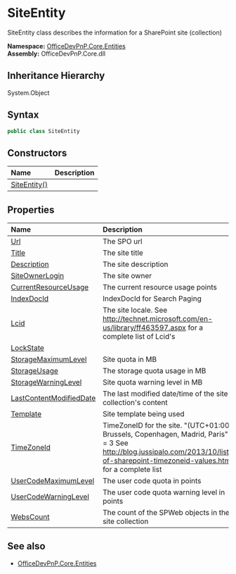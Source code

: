 # SiteEntity
SiteEntity class describes the information for a SharePoint site (collection)  

**Namespace:** [OfficeDevPnP.Core.Entities](OfficeDevPnP.Core.Entities.md)  
**Assembly:** OfficeDevPnP.Core.dll  
## Inheritance Hierarchy
System.Object  
## Syntax
```C#
public class SiteEntity
```
## Constructors
|**Name**|**Description**|
|:-----|:-----|
| [SiteEntity()](OfficeDevPnP.Core.Entities.SiteEntity.Constructor1details.md) | 
## Properties
|**Name**|**Description**|
|:-----|:-----|
| [Url](OfficeDevPnP.Core.Entities.SiteEntity.Url.md) | The SPO url
| [Title](OfficeDevPnP.Core.Entities.SiteEntity.Title.md) | The site title
| [Description](OfficeDevPnP.Core.Entities.SiteEntity.Description.md) | The site description
| [SiteOwnerLogin](OfficeDevPnP.Core.Entities.SiteEntity.SiteOwnerLogin.md) | The site owner
| [CurrentResourceUsage](OfficeDevPnP.Core.Entities.SiteEntity.CurrentResourceUsage.md) | The current resource usage points
| [IndexDocId](OfficeDevPnP.Core.Entities.SiteEntity.IndexDocId.md) | IndexDocId for Search Paging
| [Lcid](OfficeDevPnP.Core.Entities.SiteEntity.Lcid.md) | The site locale. See http://technet.microsoft.com/en-us/library/ff463597.aspx for a complete list of Lcid's
| [LockState](OfficeDevPnP.Core.Entities.SiteEntity.LockState.md) | 
| [StorageMaximumLevel](OfficeDevPnP.Core.Entities.SiteEntity.StorageMaximumLevel.md) | Site quota in MB
| [StorageUsage](OfficeDevPnP.Core.Entities.SiteEntity.StorageUsage.md) | The storage quota usage in MB
| [StorageWarningLevel](OfficeDevPnP.Core.Entities.SiteEntity.StorageWarningLevel.md) | Site quota warning level in MB
| [LastContentModifiedDate](OfficeDevPnP.Core.Entities.SiteEntity.LastContentModifiedDate.md) | The last modified date/time of the site collection's content
| [Template](OfficeDevPnP.Core.Entities.SiteEntity.Template.md) | Site template being used
| [TimeZoneId](OfficeDevPnP.Core.Entities.SiteEntity.TimeZoneId.md) | TimeZoneID for the site. "(UTC+01:00) Brussels, Copenhagen, Madrid, Paris" = 3 See http://blog.jussipalo.com/2013/10/list-of-sharepoint-timezoneid-values.html for a complete list
| [UserCodeMaximumLevel](OfficeDevPnP.Core.Entities.SiteEntity.UserCodeMaximumLevel.md) | The user code quota in points
| [UserCodeWarningLevel](OfficeDevPnP.Core.Entities.SiteEntity.UserCodeWarningLevel.md) | The user code quota warning level in points
| [WebsCount](OfficeDevPnP.Core.Entities.SiteEntity.WebsCount.md) | The count of the SPWeb objects in the site collection
## See also
- [OfficeDevPnP.Core.Entities](OfficeDevPnP.Core.Entities.md)
